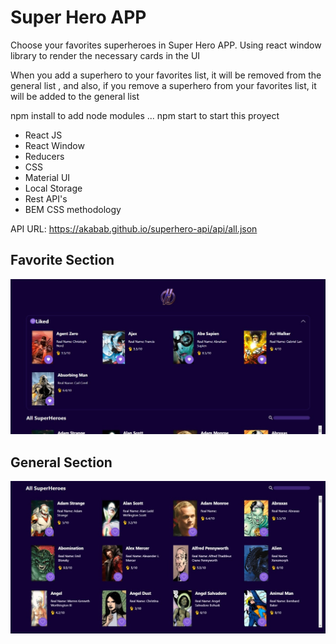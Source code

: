 # Super Hero APP

Choose your favorites superheroes in Super Hero APP. Using react window library to render the necessary cards in the UI

When you add a superhero to your favorites list, it will be removed from the general list , and also, if you remove a superhero from your favorites list, it will be added to the general list

npm install to add node modules
... npm start to start this proyect

- React JS
- React Window
- Reducers
- CSS
- Material UI
- Local Storage
- Rest API's
- BEM CSS methodology


API URL: https://akabab.github.io/superhero-api/api/all.json

## Favorite Section

![Favorite Section](favoriteSection.jpeg)

## General Section

![Favorite Section](allHeroes.jpeg)


